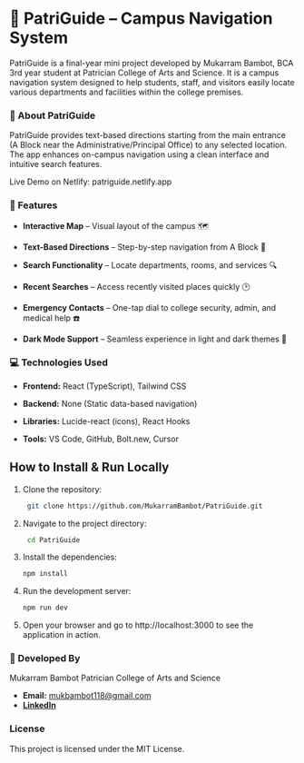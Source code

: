 # 📌 PatriGuide – Campus Navigation System

PatriGuide is a final-year mini project developed by Mukarram Bambot, BCA 3rd year student at Patrician College of Arts and Science. It is a campus navigation system designed to help students, staff, and visitors easily locate various departments and facilities within the college premises.

### 🚀 About PatriGuide

PatriGuide provides text-based directions starting from the main entrance (A Block near the Administrative/Principal Office) to any selected location. The app enhances on-campus navigation using a clean interface and intuitive search features.

Live Demo on Netlify: patriguide.netlify.app

### 📌 Features

- **Interactive Map** – Visual layout of the campus 🗺️ 

- **Text-Based Directions** – Step-by-step navigation from A Block 📍 

- **Search Functionality** – Locate departments, rooms, and services 🔍 

- **Recent Searches** – Access recently visited places quickly 🕑 

- **Emergency Contacts** – One-tap dial to college security, admin, and medical help ☎️ 

- **Dark Mode Support** – Seamless experience in light and dark themes 🌙 

### 💻 Technologies Used

- **Frontend:** React (TypeScript), Tailwind CSS

- **Backend:** None (Static data-based navigation)

- **Libraries:** Lucide-react (icons), React Hooks

- **Tools:** VS Code, GitHub, Bolt.new, Cursor

## How to Install & Run Locally

1. Clone the repository:
   ```bash
    git clone https://github.com/MukarramBambot/PatriGuide.git

2. Navigate to the project directory:
   ```bash
    cd PatriGuide

3. Install the dependencies:
   ```bash
   npm install

4. Run the development server:
   ```bash
   npm run dev

5. Open your browser and go to http://localhost:3000 to see the application in action.


### **👤 Developed By**

Mukarram Bambot
Patrician College of Arts and Science

- **Email:** mukbambot118@gmail.com
- **[LinkedIn](https://www.linkedin.com/in/mukarram-bambot)**

### License
This project is licensed under the MIT License.

